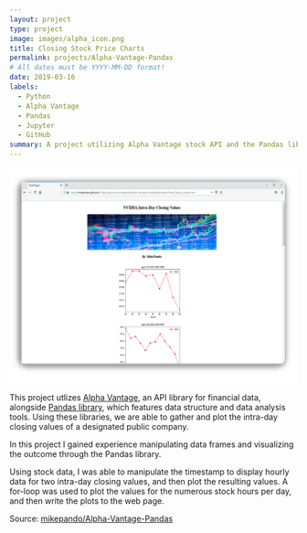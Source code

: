 ```yaml
---
layout: project
type: project
image: images/alpha_icon.png
title: Closing Stock Price Charts
permalink: projects/Alpha-Vantage-Pandas
# All dates must be YYYY-MM-DD format!
date: 2019-03-16
labels:
  - Python
  - Alpha Vantage
  - Pandas
  - Jupyter
  - GitHub
summary: A project utilizing Alpha Vantage stock API and the Pandas library to plot hourly closing stock prices.
---
```


<img class="ui medium right floated rounded image" src="../images/stockwindowed.png">

This project utlizes [Alpha Vantage](https://www.alphavantage.co/), an API library for financial data, alongside [Pandas library](https://pandas.pydata.org/), which features data structure and data analysis tools. Using these libraries, we are able to gather and plot the intra-day closing values of a designated public company.

In this project I gained experience manipulating data frames and visualizing the outcome through the Pandas library. 

Using stock data, I was able to manipulate the timestamp to display hourly data for two intra-day closing values, and then plot the resulting values. A for-loop was used to plot the values for the numerous stock hours per day, and then write the plots to the web page.  

Source: <a href="https://github.com/mikepando/Alpha-Vantage-Pandas"><i class="large github icon "></i>mikepando/Alpha-Vantage-Pandas</a>
